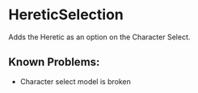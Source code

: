 # HereticSelection

Adds the Heretic as an option on the Character Select.

## Known Problems:

* Character select model is broken
